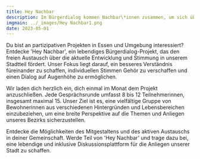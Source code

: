 ```yaml
---
title: Hey Nachbar
description: Im Bürgerdialog kommen Nachbar\*innen zusammen, um sich über die Lage im eigenen Stadtteil auszutauschen.
imgmain: ../_images/Hey Nachbar1.png
date: 2023-05-01
---
```


Du bist an partizipativen Projekten in Essen und Umgebung interessiert? Entdecke 'Hey Nachbar', ein lebendiges Bürgerdialog-Projekt, das den freien Austausch über die aktuelle Entwicklung und Stimmung in unserem Stadtteil fördert. Unser Fokus liegt darauf, ein besseres Verständnis füreinander zu schaffen, individuellen Stimmen Gehör zu verschaffen und einen Dialog auf Augenhöhe zu ermöglichen.

Wir laden dich herzlich ein, dich einmal im Monat dem Projekt anzuschließen. Jede Gesprächsrunde umfasst 8 bis 12 Teilnehmerinnen, insgesamt maximal 15. Unser Ziel ist es, eine vielfältige Gruppe von Bewohnerinnen aus verschiedenen Hintergründen und Lebensbereichen einzubeziehen, um eine breite Perspektive auf die Themen und Anliegen unseres Bezirks sicherzustellen.

Entdecke die Möglichkeiten des Mitgestaltens und des aktiven Austauschs in deiner Gemeinschaft. Werde Teil von 'Hey Nachbar' und trage dazu bei, eine lebendige und inklusive Diskussionsplattform für die Anliegen unserer Stadt zu schaffen.
